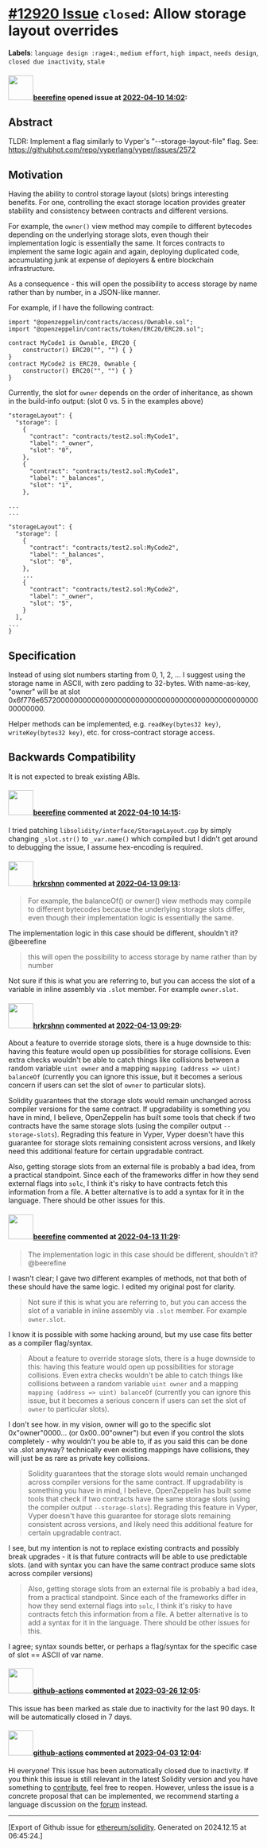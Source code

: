 # [\#12920 Issue](https://github.com/ethereum/solidity/issues/12920) `closed`: Allow storage layout overrides
**Labels**: `language design :rage4:`, `medium effort`, `high impact`, `needs design`, `closed due inactivity`, `stale`


#### <img src="https://avatars.githubusercontent.com/u/93521351?u=a333f1e64bd4031beab5ce2bae6917463284ce72&v=4" width="50">[beerefine](https://github.com/beerefine) opened issue at [2022-04-10 14:02](https://github.com/ethereum/solidity/issues/12920):

## Abstract

TLDR: Implement a flag similarly to Vyper's "--storage-layout-file" flag. See: https://githubhot.com/repo/vyperlang/vyper/issues/2572

## Motivation

Having the ability to control storage layout (slots) brings interesting benefits.
For one, controlling the exact storage location provides greater stability and consistency between contracts and different versions.

For example, the `owner()` view method may compile to different bytecodes depending on the underlying storage slots, even though their implementation logic is essentially the same. It forces contracts to implement the same logic again and again, deploying duplicated code, accumulating junk at expense of deployers & entire blockchain infrastructure.

As a consequence - this will open the possibility to access storage by name rather than by number, in a JSON-like manner.

For example, if I have the following contract:

```
import "@openzeppelin/contracts/access/Ownable.sol";
import "@openzeppelin/contracts/token/ERC20/ERC20.sol";

contract MyCode1 is Ownable, ERC20 {
    constructor() ERC20("", "") { }
}
contract MyCode2 is ERC20, Ownable {
    constructor() ERC20("", "") { }
}
```

Currently, the slot for `owner` depends on the order of inheritance, as shown in the build-info output: (slot 0 vs. 5 in the examples above)

```
"storageLayout": {
  "storage": [
    {
      "contract": "contracts/test2.sol:MyCode1",
      "label": "_owner",
      "slot": "0",
    },
    {
      "contract": "contracts/test2.sol:MyCode1",
      "label": "_balances",
      "slot": "1",
    },

...
...

"storageLayout": {
  "storage": [
    {
      "contract": "contracts/test2.sol:MyCode2",
      "label": "_balances",
      "slot": "0",
    },
    ...
    {
      "contract": "contracts/test2.sol:MyCode2",
      "label": "_owner",
      "slot": "5",
    }
  ],
...
}
```

## Specification

Instead of using slot numbers starting from 0, 1, 2, ... I suggest using the storage name in ASCII, with zero padding to 32-bytes.
With name-as-key, "owner" will be at slot 0x6f776e6572000000000000000000000000000000000000000000000000000000.

Helper methods can be implemented, e.g. `readKey(bytes32 key)`, `writeKey(bytes32 key)`, etc. for cross-contract storage access.

## Backwards Compatibility

It is not expected to break existing ABIs.


#### <img src="https://avatars.githubusercontent.com/u/93521351?u=a333f1e64bd4031beab5ce2bae6917463284ce72&v=4" width="50">[beerefine](https://github.com/beerefine) commented at [2022-04-10 14:15](https://github.com/ethereum/solidity/issues/12920#issuecomment-1094284395):

I tried patching `libsolidity/interface/StorageLayout.cpp` by simply changing `_slot.str()` to `_var.name()` which compiled but I didn't get around to debugging the issue, I assume hex-encoding is required.

#### <img src="https://avatars.githubusercontent.com/u/13174375?u=52d702cb6bec53b561afa293cf9cd53ef7a63924&v=4" width="50">[hrkrshnn](https://github.com/hrkrshnn) commented at [2022-04-13 09:13](https://github.com/ethereum/solidity/issues/12920#issuecomment-1097768883):

> For example, the balanceOf() or owner() view methods may compile to different bytecodes because the underlying storage slots differ, even though their implementation logic is essentially the same.

The implementation logic in this case should be different, shouldn't it? @beerefine 

> this will open the possibility to access storage by name rather than by number

Not sure if this is what you are referring to, but you can access the slot of a variable in inline assembly via `.slot` member. For example `owner.slot`.

#### <img src="https://avatars.githubusercontent.com/u/13174375?u=52d702cb6bec53b561afa293cf9cd53ef7a63924&v=4" width="50">[hrkrshnn](https://github.com/hrkrshnn) commented at [2022-04-13 09:29](https://github.com/ethereum/solidity/issues/12920#issuecomment-1097796499):

About a feature to override storage slots, there is a huge downside to this: having this feature would open up possibilities for storage collisions. Even extra checks wouldn't be able to catch things like collisions between a random variable `uint owner` and a mapping `mapping (address => uint) balanceOf` (currently you can ignore this issue, but it becomes a serious concern if users can set the slot of `owner` to particular slots).

Solidity guarantees that the storage slots would remain unchanged across compiler versions for the same contract. If upgradability is something you have in mind, I believe, OpenZeppelin has built some tools that check if two contracts have the same storage slots (using the compiler output `--storage-slots`). Regrading this feature in Vyper,  Vyper doesn't have this guarantee for storage slots remaining consistent across versions, and likely need this additional feature for certain upgradable contract.

Also, getting storage slots from an external file is probably a bad idea, from a practical standpoint. Since each of the frameworks differ in how they send external flags into `solc`, I think it's risky to have contracts fetch this information from a file. A better alternative is to add a syntax for it in the language. There should be other issues for this.

#### <img src="https://avatars.githubusercontent.com/u/93521351?u=a333f1e64bd4031beab5ce2bae6917463284ce72&v=4" width="50">[beerefine](https://github.com/beerefine) commented at [2022-04-13 11:29](https://github.com/ethereum/solidity/issues/12920#issuecomment-1097939378):

> The implementation logic in this case should be different, shouldn't it? @beerefine

I wasn't clear; I gave two different examples of methods, not that both of these should have the same logic. I edited my original post for clarity.

 
> Not sure if this is what you are referring to, but you can access the slot of a variable in inline assembly via `.slot` member. For example `owner.slot`.

I know it is possible with some hacking around, but my use case fits better as a compiler flag/syntax.


> About a feature to override storage slots, there is a huge downside to this: having this feature would open up possibilities for storage collisions. Even extra checks wouldn't be able to catch things like collisions between a random variable `uint owner` and a mapping `mapping (address => uint) balanceOf` (currently you can ignore this issue, but it becomes a serious concern if users can set the slot of `owner` to particular slots).

I don't see how. in my vision, owner will go to the specific slot 0x"owner"0000... (or 0x00..00"owner") but even if you control the slots completely - why wouldn't you be able to, if as you said this can be done via .slot anyway? technically even existing mappings have collisions, they will just be as rare as private key collisions.

> Solidity guarantees that the storage slots would remain unchanged across compiler versions for the same contract. If upgradability is something you have in mind, I believe, OpenZeppelin has built some tools that check if two contracts have the same storage slots (using the compiler output `--storage-slots`). Regrading this feature in Vyper, Vyper doesn't have this guarantee for storage slots remaining consistent across versions, and likely need this additional feature for certain upgradable contract.

I see, but my intention is not to replace existing contracts and possibly break upgrades - it is that future contracts will be able to use predictable slots. (and with syntax you can have the same contract produce same slots across compiler versions)

> Also, getting storage slots from an external file is probably a bad idea, from a practical standpoint. Since each of the frameworks differ in how they send external flags into `solc`, I think it's risky to have contracts fetch this information from a file. A better alternative is to add a syntax for it in the language. There should be other issues for this.

I agree; syntax sounds better, or perhaps a flag/syntax for the specific case of slot == ASCII of var name.

#### <img src="https://avatars.githubusercontent.com/in/15368?v=4" width="50">[github-actions](https://github.com/apps/github-actions) commented at [2023-03-26 12:05](https://github.com/ethereum/solidity/issues/12920#issuecomment-1484076521):

This issue has been marked as stale due to inactivity for the last 90 days.
It will be automatically closed in 7 days.

#### <img src="https://avatars.githubusercontent.com/in/15368?v=4" width="50">[github-actions](https://github.com/apps/github-actions) commented at [2023-04-03 12:04](https://github.com/ethereum/solidity/issues/12920#issuecomment-1494198763):

Hi everyone! This issue has been automatically closed due to inactivity.
If you think this issue is still relevant in the latest Solidity version and you have something to [contribute](https://docs.soliditylang.org/en/latest/contributing.html), feel free to reopen.
However, unless the issue is a concrete proposal that can be implemented, we recommend starting a language discussion on the [forum](https://forum.soliditylang.org) instead.


-------------------------------------------------------------------------------



[Export of Github issue for [ethereum/solidity](https://github.com/ethereum/solidity). Generated on 2024.12.15 at 06:45:24.]
